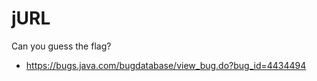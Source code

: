 jURL
===============

Can you guess the flag?


- https://bugs.java.com/bugdatabase/view_bug.do?bug_id=4434494